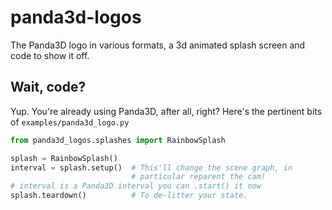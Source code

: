 panda3d-logos
=============

The Panda3D logo in various formats, a 3d animated splash screen and code to show it off.


Wait, code?
-----------

Yup. You're already using Panda3D, after all, right? Here's the
pertinent bits of `examples/panda3d_logo.py`

```python
from panda3d_logos.splashes import RainbowSplash

splash = RainbowSplash()
interval = splash.setup()  # This'll change the scene graph, in
                           # particular reparent the cam!
# interval is a Panda3D interval you can .start() it now
splash.teardown()          # To de-litter your state.
```
